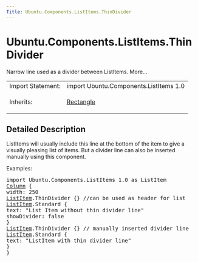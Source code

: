 ```yaml
---
Title: Ubuntu.Components.ListItems.ThinDivider
---
```


# Ubuntu.Components.ListItems.ThinDivider

<span class="subtitle"></span>
<!-- $$$ThinDivider-brief -->
<p>Narrow line used as a divider between ListItems. More...</p>
<!-- @@@ThinDivider -->
<table class="alignedsummary">
<tr><td class="memItemLeft rightAlign topAlign"> Import Statement:</td><td class="memItemRight bottomAlign"> import Ubuntu.Components.ListItems 1.0</td></tr><tr><td class="memItemLeft rightAlign topAlign"> Inherits:</td><td class="memItemRight bottomAlign"> <p><a href="../sdk-14.10/QtQuick.Rectangle.md">Rectangle</a></p>
</td></tr></table><ul>
</ul>
<!-- $$$ThinDivider-description -->
<h2 id="details">Detailed Description</h2>
</p>
<p>ListItems will usually include this line at the bottom of the item to give a visually pleasing list of items. But a divider line can also be inserted manually using this component.</p>
<p>Examples:</p>
<pre class="qml">import Ubuntu.Components.ListItems 1.0 as ListItem
<span class="type"><a href="../sdk-14.10/QtQuick.Column.md">Column</a></span> {
<span class="name">width</span>: <span class="number">250</span>
<span class="type"><a href="Ubuntu.Components.ListItem.md">ListItem</a></span>.ThinDivider {} <span class="comment">//can be used as header for list</span>
<span class="type"><a href="Ubuntu.Components.ListItem.md">ListItem</a></span>.Standard {
<span class="name">text</span>: <span class="string">&quot;List Item without thin divider line&quot;</span>
<span class="name">showDivider</span>: <span class="number">false</span>
}
<span class="type"><a href="Ubuntu.Components.ListItem.md">ListItem</a></span>.ThinDivider {} <span class="comment">// manually inserted divider line</span>
<span class="type"><a href="Ubuntu.Components.ListItem.md">ListItem</a></span>.Standard {
<span class="name">text</span>: <span class="string">&quot;ListItem with thin divider line&quot;</span>
}
}</pre>
<!-- @@@ThinDivider -->

